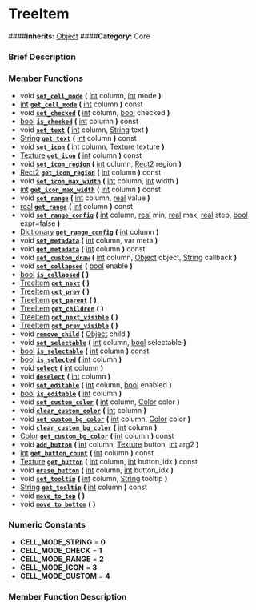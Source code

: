 #  TreeItem  
####**Inherits:** [Object](class_object)
####**Category:** Core

###  Brief Description  


###  Member Functions 
  * void  **[`set_cell_mode`](#set_cell_mode)**  **(** [int](class_int) column, [int](class_int) mode  **)**
  * [int](class_int)  **[`get_cell_mode`](#get_cell_mode)**  **(** [int](class_int) column  **)** const
  * void  **[`set_checked`](#set_checked)**  **(** [int](class_int) column, [bool](class_bool) checked  **)**
  * [bool](class_bool)  **[`is_checked`](#is_checked)**  **(** [int](class_int) column  **)** const
  * void  **[`set_text`](#set_text)**  **(** [int](class_int) column, [String](class_string) text  **)**
  * [String](class_string)  **[`get_text`](#get_text)**  **(** [int](class_int) column  **)** const
  * void  **[`set_icon`](#set_icon)**  **(** [int](class_int) column, [Texture](class_texture) texture  **)**
  * [Texture](class_texture)  **[`get_icon`](#get_icon)**  **(** [int](class_int) column  **)** const
  * void  **[`set_icon_region`](#set_icon_region)**  **(** [int](class_int) column, [Rect2](class_rect2) region  **)**
  * [Rect2](class_rect2)  **[`get_icon_region`](#get_icon_region)**  **(** [int](class_int) column  **)** const
  * void  **[`set_icon_max_width`](#set_icon_max_width)**  **(** [int](class_int) column, [int](class_int) width  **)**
  * [int](class_int)  **[`get_icon_max_width`](#get_icon_max_width)**  **(** [int](class_int) column  **)** const
  * void  **[`set_range`](#set_range)**  **(** [int](class_int) column, [real](class_real) value  **)**
  * [real](class_real)  **[`get_range`](#get_range)**  **(** [int](class_int) column  **)** const
  * void  **[`set_range_config`](#set_range_config)**  **(** [int](class_int) column, [real](class_real) min, [real](class_real) max, [real](class_real) step, [bool](class_bool) expr=false  **)**
  * [Dictionary](class_dictionary)  **[`get_range_config`](#get_range_config)**  **(** [int](class_int) column  **)**
  * void  **[`set_metadata`](#set_metadata)**  **(** [int](class_int) column, var meta  **)**
  * void  **[`get_metadata`](#get_metadata)**  **(** [int](class_int) column  **)** const
  * void  **[`set_custom_draw`](#set_custom_draw)**  **(** [int](class_int) column, [Object](class_object) object, [String](class_string) callback  **)**
  * void  **[`set_collapsed`](#set_collapsed)**  **(** [bool](class_bool) enable  **)**
  * [bool](class_bool)  **[`is_collapsed`](#is_collapsed)**  **(** **)**
  * [TreeItem](class_treeitem)  **[`get_next`](#get_next)**  **(** **)**
  * [TreeItem](class_treeitem)  **[`get_prev`](#get_prev)**  **(** **)**
  * [TreeItem](class_treeitem)  **[`get_parent`](#get_parent)**  **(** **)**
  * [TreeItem](class_treeitem)  **[`get_children`](#get_children)**  **(** **)**
  * [TreeItem](class_treeitem)  **[`get_next_visible`](#get_next_visible)**  **(** **)**
  * [TreeItem](class_treeitem)  **[`get_prev_visible`](#get_prev_visible)**  **(** **)**
  * void  **[`remove_child`](#remove_child)**  **(** [Object](class_object) child  **)**
  * void  **[`set_selectable`](#set_selectable)**  **(** [int](class_int) column, [bool](class_bool) selectable  **)**
  * [bool](class_bool)  **[`is_selectable`](#is_selectable)**  **(** [int](class_int) column  **)** const
  * [bool](class_bool)  **[`is_selected`](#is_selected)**  **(** [int](class_int) column  **)**
  * void  **[`select`](#select)**  **(** [int](class_int) column  **)**
  * void  **[`deselect`](#deselect)**  **(** [int](class_int) column  **)**
  * void  **[`set_editable`](#set_editable)**  **(** [int](class_int) column, [bool](class_bool) enabled  **)**
  * [bool](class_bool)  **[`is_editable`](#is_editable)**  **(** [int](class_int) column  **)**
  * void  **[`set_custom_color`](#set_custom_color)**  **(** [int](class_int) column, [Color](class_color) color  **)**
  * void  **[`clear_custom_color`](#clear_custom_color)**  **(** [int](class_int) column  **)**
  * void  **[`set_custom_bg_color`](#set_custom_bg_color)**  **(** [int](class_int) column, [Color](class_color) color  **)**
  * void  **[`clear_custom_bg_color`](#clear_custom_bg_color)**  **(** [int](class_int) column  **)**
  * [Color](class_color)  **[`get_custom_bg_color`](#get_custom_bg_color)**  **(** [int](class_int) column  **)** const
  * void  **[`add_button`](#add_button)**  **(** [int](class_int) column, [Texture](class_texture) button, [int](class_int) arg2  **)**
  * [int](class_int)  **[`get_button_count`](#get_button_count)**  **(** [int](class_int) column  **)** const
  * [Texture](class_texture)  **[`get_button`](#get_button)**  **(** [int](class_int) column, [int](class_int) button_idx  **)** const
  * void  **[`erase_button`](#erase_button)**  **(** [int](class_int) column, [int](class_int) button_idx  **)**
  * void  **[`set_tooltip`](#set_tooltip)**  **(** [int](class_int) column, [String](class_string) tooltip  **)**
  * [String](class_string)  **[`get_tooltip`](#get_tooltip)**  **(** [int](class_int) column  **)** const
  * void  **[`move_to_top`](#move_to_top)**  **(** **)**
  * void  **[`move_to_bottom`](#move_to_bottom)**  **(** **)**

###  Numeric Constants  
  * **CELL_MODE_STRING** = **0**
  * **CELL_MODE_CHECK** = **1**
  * **CELL_MODE_RANGE** = **2**
  * **CELL_MODE_ICON** = **3**
  * **CELL_MODE_CUSTOM** = **4**

###  Member Function Description  
